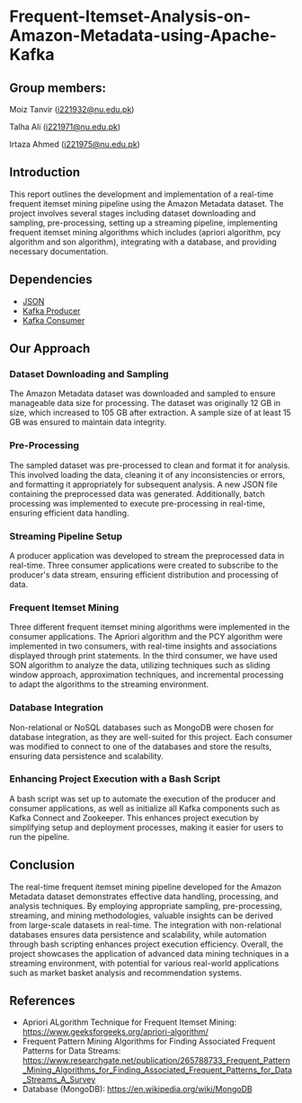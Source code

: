 # Frequent-Itemset-Analysis-on-Amazon-Metadata-using-Apache-Kafka
## Group members:

Moiz Tanvir (i221932@nu.edu.pk)

Talha Ali (i221971@nu.edu.pk)

Irtaza Ahmed (i221975@nu.edu.pk)

## Introduction

This report outlines the development and implementation of a real-time frequent itemset mining pipeline using the Amazon Metadata dataset. The project involves several stages including dataset downloading and sampling, pre-processing, setting up a streaming pipeline, implementing frequent itemset mining algorithms which includes (apriori algorithm, pcy algorithm and son algorithm), integrating with a database, and providing necessary documentation.

## Dependencies

- [JSON](https://www.json.org/json-en.html)
- [Kafka Producer](https://kafka-python.readthedocs.io/en/master/apidoc/KafkaProducer.html)
- [Kafka Consumer](https://kafka-python.readthedocs.io/en/master/apidoc/KafkaConsumer.html)

## Our Approach

### Dataset Downloading and Sampling

The Amazon Metadata dataset was downloaded and sampled to ensure manageable data size for processing. The dataset was originally 12 GB in size, which increased to 105 GB after extraction. A sample size of at least 15 GB was ensured to maintain data integrity.

### Pre-Processing

The sampled dataset was pre-processed to clean and format it for analysis. This involved loading the data, cleaning it of any inconsistencies or errors, and formatting it appropriately for subsequent analysis. A new JSON file containing the preprocessed data was generated. Additionally, batch processing was implemented to execute pre-processing in real-time, ensuring efficient data handling.

### Streaming Pipeline Setup

A producer application was developed to stream the preprocessed data in real-time. Three consumer applications were created to subscribe to the producer's data stream, ensuring efficient distribution and processing of data.

### Frequent Itemset Mining

Three different frequent itemset mining algorithms were implemented in the consumer applications. The Apriori algorithm and the PCY algorithm were implemented in two consumers, with real-time insights and associations displayed through print statements. In the third consumer, we have used SON algorithm to analyze the data, utilizing techniques such as sliding window approach, approximation techniques, and incremental processing to adapt the algorithms to the streaming environment.

### Database Integration

Non-relational or NoSQL databases such as MongoDB were chosen for database integration, as they are well-suited for this project. Each consumer was modified to connect to one of the databases and store the results, ensuring data persistence and scalability.

### Enhancing Project Execution with a Bash Script

A bash script was set up to automate the execution of the producer and consumer applications, as well as initialize all Kafka components such as Kafka Connect and Zookeeper. This enhances project execution by simplifying setup and deployment processes, making it easier for users to run the pipeline.

## Conclusion

The real-time frequent itemset mining pipeline developed for the Amazon Metadata dataset demonstrates effective data handling, processing, and analysis techniques. By employing appropriate sampling, pre-processing, streaming, and mining methodologies, valuable insights can be derived from large-scale datasets in real-time. The integration with non-relational databases ensures data persistence and scalability, while automation through bash scripting enhances project execution efficiency. Overall, the project showcases the application of advanced data mining techniques in a streaming environment, with potential for various real-world applications such as market basket analysis and recommendation systems.

## References

- Apriori ALgorithm Technique for Frequent Itemset Mining: https://www.geeksforgeeks.org/apriori-algorithm/
- Frequent Pattern Mining Algorithms for Finding Associated Frequent Patterns for Data Streams: https://www.researchgate.net/publication/265788733_Frequent_Pattern_Mining_Algorithms_for_Finding_Associated_Frequent_Patterns_for_Data_Streams_A_Survey
- Database (MongoDB): https://en.wikipedia.org/wiki/MongoDB
